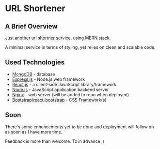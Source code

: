 # URL Shortener

## A Brief Overview
Just another url shortner service, using MERN stack.

A minimal service in terms of styling, yet relies on clean and scalable code.

## Used Technologies
- [MongoDB](https://www.mongodb.com/) - database
- [Express.js](https://expressjs.com/) - Node.js web framework
- [React.js](https://reactjs.org/) - a client-side JavaScript library/framework
- [Node.js](https://nodejs.org/en/) - JavaScript application backend server
- [Nginx](https://www.nginx.com/) - web server (will be added to repo when deployed)
- [Bootstrap](https://getbootstrap.com/)/[react-bootstrap](https://react-bootstrap.github.io/) - CSS Framework(s)

## Soon
There's some enhancements yet to be done and deployment will follow on as soon as I have more time.

Feedback is more than welcome. Tx in advance ;)

